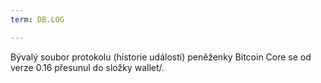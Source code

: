 ```yaml
---
term: DB.LOG

---
```

Bývalý soubor protokolu (historie událostí) peněženky Bitcoin Core se od verze 0.16 přesunul do složky wallet/.